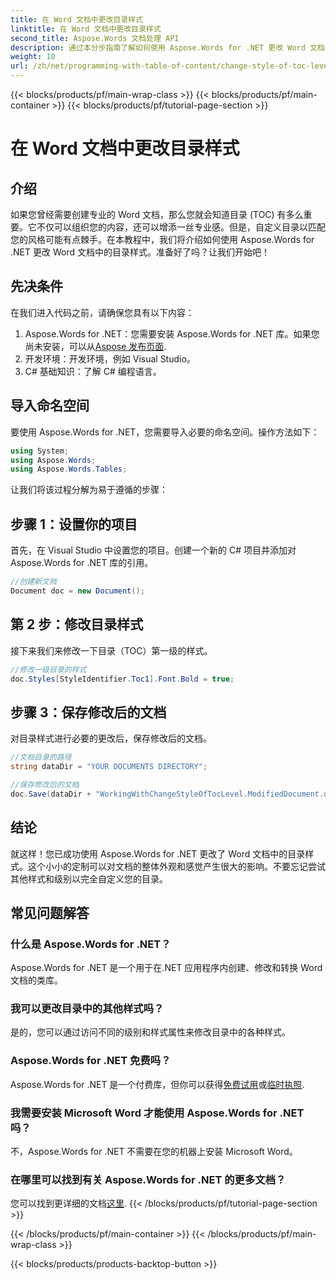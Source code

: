 ```yaml
---
title: 在 Word 文档中更改目录样式
linktitle: 在 Word 文档中更改目录样式
second_title: Aspose.Words 文档处理 API
description: 通过本分步指南了解如何使用 Aspose.Words for .NET 更改 Word 文档中的目录样式。轻松自定义目录。
weight: 10
url: /zh/net/programming-with-table-of-content/change-style-of-toc-level/
---
```


{{< blocks/products/pf/main-wrap-class >}}
{{< blocks/products/pf/main-container >}}
{{< blocks/products/pf/tutorial-page-section >}}

# 在 Word 文档中更改目录样式

## 介绍

如果您曾经需要创建专业的 Word 文档，那么您就会知道目录 (TOC) 有多么重要。它不仅可以组织您的内容，还可以增添一丝专业感。但是，自定义目录以匹配您的风格可能有点棘手。在本教程中，我们将介绍如何使用 Aspose.Words for .NET 更改 Word 文档中的目录样式。准备好了吗？让我们开始吧！

## 先决条件

在我们进入代码之前，请确保您具有以下内容：

1.  Aspose.Words for .NET：您需要安装 Aspose.Words for .NET 库。如果您尚未安装，可以从[Aspose 发布页面](https://releases.aspose.com/words/net/).
2. 开发环境：开发环境，例如 Visual Studio。
3. C# 基础知识：了解 C# 编程语言。

## 导入命名空间

要使用 Aspose.Words for .NET，您需要导入必要的命名空间。操作方法如下：

```csharp
using System;
using Aspose.Words;
using Aspose.Words.Tables;
```

让我们将该过程分解为易于遵循的步骤：

## 步骤 1：设置你的项目

首先，在 Visual Studio 中设置您的项目。创建一个新的 C# 项目并添加对 Aspose.Words for .NET 库的引用。

```csharp
//创建新文档
Document doc = new Document();
```

## 第 2 步：修改目录样式

接下来我们来修改一下目录（TOC）第一级的样式。

```csharp
//修改一级目录的样式
doc.Styles[StyleIdentifier.Toc1].Font.Bold = true;
```

## 步骤 3：保存修改后的文档

对目录样式进行必要的更改后，保存修改后的文档。

```csharp
//文档目录的路径
string dataDir = "YOUR DOCUMENTS DIRECTORY";

//保存修改后的文档
doc.Save(dataDir + "WorkingWithChangeStyleOfTocLevel.ModifiedDocument.docx");
```

## 结论

就这样！您已成功使用 Aspose.Words for .NET 更改了 Word 文档中的目录样式。这个小小的定制可以对文档的整体外观和感觉产生很大的影响。不要忘记尝试其他样式和级别以完全自定义您的目录。

## 常见问题解答

### 什么是 Aspose.Words for .NET？
Aspose.Words for .NET 是一个用于在.NET 应用程序内创建、修改和转换 Word 文档的类库。

### 我可以更改目录中的其他样式吗？
是的，您可以通过访问不同的级别和样式属性来修改目录中的各种样式。

### Aspose.Words for .NET 免费吗？
 Aspose.Words for .NET 是一个付费库，但你可以获得[免费试用](https://releases.aspose.com/)或[临时执照](https://purchase.aspose.com/temporary-license/).

### 我需要安装 Microsoft Word 才能使用 Aspose.Words for .NET 吗？
不，Aspose.Words for .NET 不需要在您的机器上安装 Microsoft Word。

### 在哪里可以找到有关 Aspose.Words for .NET 的更多文档？
您可以找到更详细的文档[这里](https://reference.aspose.com/words/net/).
{{< /blocks/products/pf/tutorial-page-section >}}

{{< /blocks/products/pf/main-container >}}
{{< /blocks/products/pf/main-wrap-class >}}

{{< blocks/products/products-backtop-button >}}
